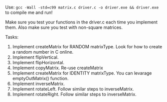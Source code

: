 Use:
`gcc -Wall -std=c99 matrix.c driver.c -o driver.exe && driver.exe`
to compile me and run!


Make sure you test your functions in the driver.c each time you implement them. Also make sure you test with non-square matrices.

Tasks:
1. Implement createMatrix for RANDOM matrixType. Look for how to create a random number in C online.
2. Implement flipVertical.
3. Implement flipHorizontal.
4. Implement copyMatrix. Re-use createMatrix
5. Implement createMatrix for IDENTITY matrixType. You can levarage emptyOutMatrix() function.
6. Implement inverseMatrix.
7. Implement rotateLeft. Follow similar steps to inverseMatrix.
8. Implement rotateRight. Follow similar steps to inverseMatrix.
